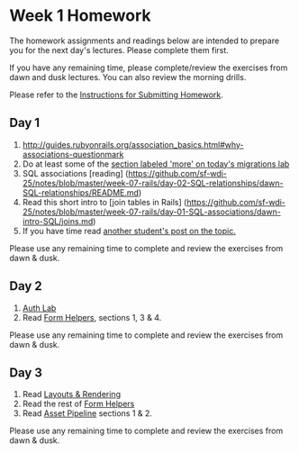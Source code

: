 # Week 1 Homework

The homework assignments and readings below are intended to prepare you for the next day's lectures. Please complete them first.

If you have any remaining time, please complete/review the exercises from dawn and dusk lectures. You can also review the morning drills.

Please refer to the [Instructions for Submitting Homework](/how-tos/homework-submission.md).


## Day 1

1. http://guides.rubyonrails.org/association_basics.html#why-associations-questionmark
1. Do at least some of the [section labeled 'more' on today's migrations lab](https://github.com/sf-wdi-25/breweries_models_and_migrations#more)
2. SQL associations [reading] (https://github.com/sf-wdi-25/notes/blob/master/week-07-rails/day-02-SQL-relationships/dawn-SQL-relationships/README.md)
2. Read this short intro to [join tables in Rails] (https://github.com/sf-wdi-25/notes/blob/master/week-07-rails/day-01-SQL-associations/dawn-intro-SQL/joins.md)
1. If you have time read [another student's post on the topic.](https://chryus.wordpress.com/2014/02/17/associations-in-rails/)


Please use any remaining time to complete and review the exercises from dawn & dusk.

## Day 2

1. [Auth Lab](/week-07-rails/day-03-auth/dawn-auth)
2. Read [Form Helpers](http://guides.rubyonrails.org/form_helpers.html), sections 1, 3 & 4.

Please use any remaining time to complete and review the exercises from dawn & dusk.

## Day 3

1. Read [Layouts & Rendering](http://guides.rubyonrails.org/layouts_and_rendering.html)
1. Read the rest of [Form Helpers](http://guides.rubyonrails.org/form_helpers.html)
1. Read [Asset Pipeline](http://guides.rubyonrails.org/v3.2.13/asset_pipeline.html) sections 1 & 2.

Please use any remaining time to complete and review the exercises from dawn & dusk.

<!--
## Day 4

1. Watch [Nested Model Form](http://railscasts.com/episodes/196-nested-model-form-part-1) Part 1
1. Read about [custom view helpers](http://www.rails-dev.com/custom-view-helpers-in-rails-4)
2. Finish today's lab.

Please use any remaining time to complete and review the exercises from dawn & dusk.

## Day 5 - Weekend Homework

1. Reading
2. Weekend Lab

Please use any remaining time to review exercises/drills from the week! And don't forget to sleep!
-->

